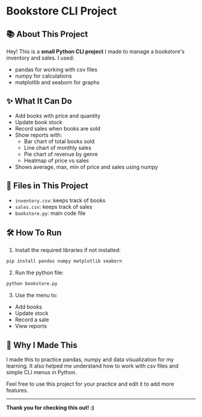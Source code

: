 # Bookstore CLI Project 

## 📚 About This Project
Hey! This is a **small Python CLI project** I made to manage a bookstore's inventory and sales. I used:
- pandas for working with csv files
- numpy for calculations
- matplotlib and seaborn for graphs

## ✨ What It Can Do
- Add books with price and quantity
- Update book stock
- Record sales when books are sold
- Show reports with:
  - Bar chart of total books sold
  - Line chart of monthly sales
  - Pie chart of revenue by genre
  - Heatmap of price vs sales
- Shows average, max, min of price and sales using numpy

## 📂 Files in This Project
- `inventory.csv`: keeps track of books
- `sales.csv`: keeps track of sales
- `bookstore.py`: main code file

## 🛠️ How To Run
1. Install the required libraries if not installed:
```bash
pip install pandas numpy matplotlib seaborn
```

2. Run the python file:
```bash
python bookstore.py
```

3. Use the menu to:
- Add books
- Update stock
- Record a sale
- View reports

## 🚀 Why I Made This
I made this to practice pandas, numpy and data visualization for my learning. It also helped me understand how to work with csv files and simple CLI menus in Python.

Feel free to use this project for your practice and edit it to add more features.

---

**Thank you for checking this out! :)**
